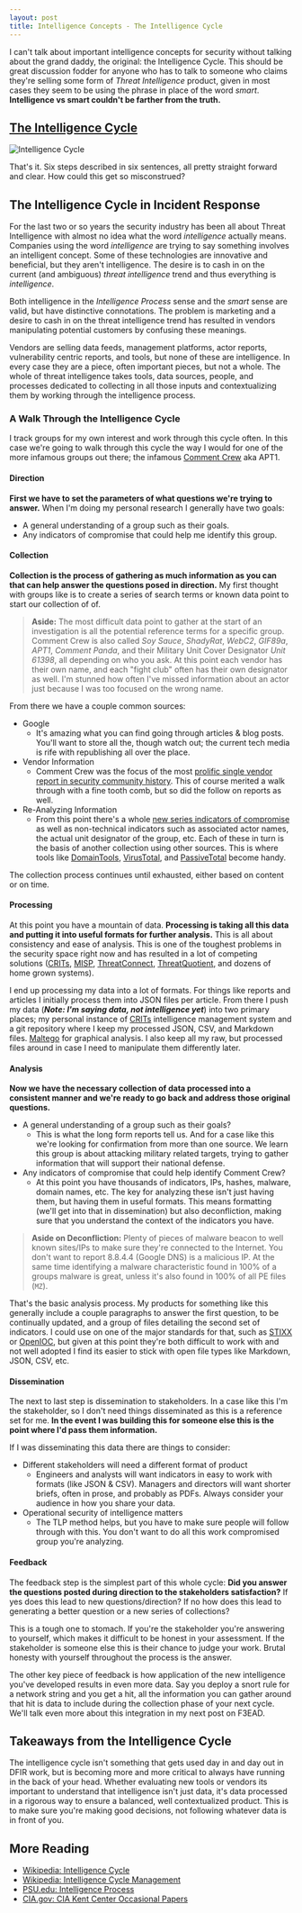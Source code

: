 ```yaml
---
layout: post
title: Intelligence Concepts - The Intelligence Cycle
---
```


I can't talk about important intelligence concepts for security without talking about the grand daddy, the original: the Intelligence Cycle. This should be great discussion fodder for anyone who has to talk to someone who claims they're selling some form of _Threat Intelligence_ product, given in most cases they seem to be using the phrase in place of the word _smart_. __Intelligence vs smart couldn't be farther from the truth.__

## [The Intelligence Cycle](https://www.cia.gov/kids-page/6-12th-grade/who-we-are-what-we-do/the-intelligence-cycle.html)

![Intelligence Cycle](/public/intelligence-cycle.png)

That's it. Six steps described in six sentences, all pretty straight forward and clear. How could this get so  misconstrued?

## The Intelligence Cycle in Incident Response

For the last two or so years the security industry has been all about Threat Intelligence with almost no idea what the word _intelligence_ actually means. Companies using the word _intelligence_ are trying to say something involves an intelligent concept. Some of these technologies are innovative and beneficial, but they aren't intelligence. The desire is to cash in on the current (and ambiguous) _threat intelligence_ trend and thus everything is _intelligence_.

Both intelligence in the _Intelligence Process_ sense and the _smart_ sense are valid, but have distinctive connotations. The problem is marketing and a desire to cash in on the threat intelligence trend has resulted in vendors manipulating potential customers by confusing these meanings.

Vendors are selling data feeds, management platforms, actor reports, vulnerability centric reports, and tools, but none of these are intelligence. In every case they are a piece, often important pieces, but not a whole. The whole of threat intelligence takes tools, data sources, people, and processes dedicated to collecting in all those inputs and contextualizing them by working through the intelligence process.

### A Walk Through the Intelligence Cycle

I track groups for my own interest and work through this cycle often. In this case we're going to walk through this cycle the way I would for one of the more infamous groups out there; the infamous [Comment Crew](http://en.wikipedia.org/wiki/PLA_Unit_61398) aka APT1.

#### Direction
__First we have to set the parameters of what questions we're trying to answer.__ When I'm doing my personal research I generally have two goals:

- A general understanding of a group such as their  goals.
- Any indicators of compromise that could help me identify this group.

#### Collection

__Collection is the process of gathering as much information as you can that can help answer the questions posed in direction.__ My first thought with groups like is to create a series of search terms or known data point to start our collection of of.

> __Aside:__ The most difficult data point to gather at the start of an investigation is all the potential reference terms for a specific group. Comment Crew is also called _Soy Sauce_, _ShadyRat_, _WebC2_, _GIF89a_, _APT1_, _Comment Panda_, and their Military Unit Cover Designator _Unit 61398_, all depending on who you ask. At this point each vendor has their own name, and each "fight club" often has their own designator as well. I'm stunned how often I've missed information about an actor just because I was too focused on the wrong name.

From there we have a couple common sources:

- Google
    - It's amazing what you can find going through articles & blog posts. You'll want to store all the, though watch out; the current tech media is rife with republishing all over the place.
- Vendor Information
    - Comment Crew was the focus of the most [<i class="fa fa-file-pdf-o"></i> prolific single vendor report in security community history](http://intelreport.mandiant.com/Mandiant_APT1_Report.pdf). This of course merited a walk through with a fine tooth comb, but so did the follow on reports as well.
- Re-Analyzing Information
    - From this point there's a whole [<i class="fa fa-file-archive-o"></i> new series indicators of compromise](http://intelreport.mandiant.com/Mandiant_APT1_Report_Appendix.zip) as well as non-technical indicators such as associated actor names, the actual unit designator of the group, etc. Each of these in turn is the basis of another collection using other sources. This is where tools like [DomainTools](http://www.domaintools.com/), [VirusTotal](https://www.virustotal.com/), and [PassiveTotal](https://www.passivetotal.org/) become handy.

The collection process continues until exhausted, either based on content or on time.

#### Processing

At this point you have a mountain of data. __Processing is taking all this data and putting it into useful formats for further analysis.__ This is all about consistency and ease of analysis. This is one of the toughest problems in the security space right now and has resulted in a lot of competing solutions ([CRITs](http://crits.github.io/), [MISP](http://www.misp-project.org/), [ThreatConnect](http://threatconnect.com/), [ThreatQuotient](https://www.threatq.com/), and dozens of home grown systems).  

I end up processing my data into a lot of formats. For things like reports and articles I initially process them into JSON files per article. From there I push my data (___Note: I'm saying data, not intelligence yet___) into two primary places; my personal instance of [CRITs](http://crits.github.io/) intelligence management system and a git repository where I keep my processed JSON, CSV, and Markdown files. [Maltego](https://www.paterva.com/web6/products/maltego.php) for graphical analysis. I also keep all my raw, but processed files around in case I need to manipulate them differently later.

#### Analysis

__Now we have the necessary collection of data processed into a consistent manner and we're ready to go back and address those original questions.__

- A general understanding of a group such as their goals?
    - This is what the long form reports tell us. And for a case like this we're looking for confirmation from more than one source. We learn this group is about attacking military related targets, trying to gather information that will support their national defense.
- Any indicators of compromise that could help identify Comment Crew?
    - At this point you have thousands of indicators, IPs, hashes, malware, domain names, etc. The key for analyzing these isn't just having them, but having them in useful formats. This means formatting (we'll get into that in dissemination) but also deconfliction, making sure that you understand the context of the indicators you have.

> __Aside on Deconfliction:__ Plenty of pieces of malware beacon to well known sites/IPs to make sure they're connected to the Internet. You don't want to report 8.8.4.4 (Google DNS) is a malicious IP. At the same time identifying a malware characteristic found in 100% of a groups malware is great, unless it's also found in 100% of all PE files (```MZ```).

That's the basic analysis process. My products for something like this generally include a couple paragraphs to answer the first question, to be continually updated, and a group of files detailing the second set of indicators. I could use on one of the major standards for that, such as [STIXX](https://stix.mitre.org/) or [OpenIOC](http://www.openioc.org/), but given at this point they're both difficult to work with and not well adopted I find its easier to stick with open file types like Markdown, JSON, CSV, etc.

#### Dissemination

The next to last step is dissemination to stakeholders. In a case like this I'm the stakeholder, so I don't need things disseminated as this is a reference set for me. __In the event I was building this for someone else this is the point where I'd pass them information.__

If I was disseminating this data there are things to consider:

- Different stakeholders will need a different format of product
    - Engineers and analysts will want indicators in easy to work with formats (like JSON & CSV). Managers and directors will want shorter briefs, often in prose, and probably as PDFs. Always consider your audience in how you share your data.
- Operational security of intelligence matters
    - The TLP method helps, but you have to make sure people will follow through with this. You don't want to do all this work compromised group you're analyzing.

#### Feedback

The feedback step is the simplest part of this whole cycle: __Did you answer the questions posted during direction to the stakeholders satisfaction?__ If yes does this lead to new questions/direction? If no how does this lead to generating a better question or a new series of collections?

This is a tough one to stomach. If you're the stakeholder you're answering to yourself, which makes it difficult to be honest in your assessment. If the stakeholder is someone else this is their chance to judge your work. Brutal honesty with yourself throughout the process is the answer.

The other key piece of feedback is how application of the new intelligence you've developed results in even more data. Say you deploy a snort rule for a network string and you get a hit, all the information you can gather around that hit is data to include during the collection phase of your next cycle. We'll talk even more about this integration in my next post on F3EAD.

## Takeaways from the Intelligence Cycle

The intelligence cycle isn't something that gets used day in and day out in DFIR work, but is becoming more and more critical to always have running in the back of your head. Whether evaluating new tools or vendors its important to understand that intelligence isn't just data, it's data processed in a rigorous way to ensure a balanced, well contextualized product. This is to make sure you're making good decisions, not following whatever data is in front of you.

## More Reading
- [Wikipedia: Intelligence Cycle](http://en.wikipedia.org/wiki/Intelligence_cycle)
- [Wikipedia: Intelligence Cycle Management](http://en.wikipedia.org/wiki/Intelligence_cycle_management)
- [PSU.edu: Intelligence Process](https://courseware.e-education.psu.edu/courses/bootcamp/lo07/09.html)
- [CIA.gov: CIA Kent Center Occasional Papers](https://www.cia.gov/library/kent-center-occasional-papers)
